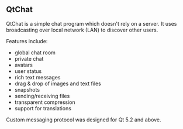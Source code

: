 QtChat
------

QtChat is a simple chat program which doesn't rely on a server.
It uses broadcasting over local network (LAN) to discover other users.

Features include:
- global chat room
- private chat
- avatars
- user status
- rich text messages
- drag & drop of images and text files
- snapshots
- sending/receiving files
- transparent compression
- support for translations

Custom messaging protocol was designed for Qt 5.2 and above.
